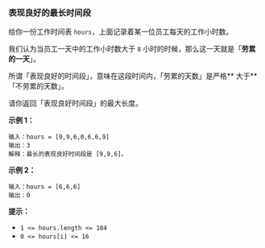 ### 表现良好的最长时间段 ###
给你一份工作时间表 `hours`，上面记录着某一位员工每天的工作小时数。

我们认为当员工一天中的工作小时数大于 `8` 小时的时候，那么这一天就是「**劳累的一天**」。

所谓「表现良好的时间段」，意味在这段时间内，「劳累的天数」是严格** 大于**「不劳累的天数」。

请你返回「表现良好时间段」的最大长度。



**示例 1：**

```
输入：hours = [9,9,6,0,6,6,9]
输出：3
解释：最长的表现良好时间段是 [9,9,6]。
```

**示例 2：**

```
输入：hours = [6,6,6]
输出：0
```



**提示：**

* `1 <= hours.length <= 104`
* `0 <= hours[i] <= 16`

